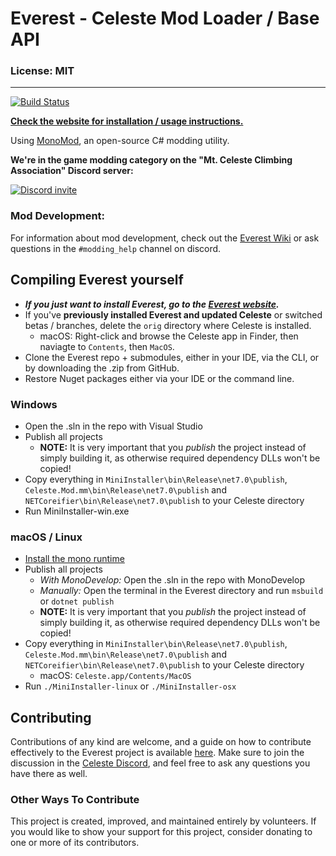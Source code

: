 # Everest - Celeste Mod Loader / Base API

### License: MIT

----

[![Build Status](https://dev.azure.com/EverestAPI/Everest/_apis/build/status/EverestAPI.Everest?branchName=dev)](https://dev.azure.com/EverestAPI/Everest/_build?definitionId=3)

[**Check the website for installation / usage instructions.**](https://everestapi.github.io/)

Using [MonoMod](https://github.com/MonoMod/MonoMod), an open-source C# modding utility.

**We're in the game modding category on the "Mt. Celeste Climbing Association" Discord server:**

[![Discord invite](github/invite.png)](https://discord.gg/6qjaePQ)

### Mod Development:
For information about mod development, check out the [Everest Wiki](https://github.com/EverestAPI/Resources/wiki) or ask questions in the `#modding_help` channel on discord.

## Compiling Everest yourself
- ***If you just want to install Everest, go to the [Everest website](https://everestapi.github.io/).***
- If you've **previously installed Everest and updated Celeste** or switched betas / branches, delete the `orig` directory where Celeste is installed.
    - macOS: Right-click and browse the Celeste app in Finder, then naviagte to `Contents`, then `MacOS`.
- Clone the Everest repo + submodules, either in your IDE, via the CLI, or by downloading the .zip from GitHub.
- Restore Nuget packages either via your IDE or the command line.

### Windows
- Open the .sln in the repo with Visual Studio
- Publish all projects
    - **NOTE:** It is very important that you *publish* the project instead of simply building it, as otherwise required dependency DLLs won't be copied!
- Copy everything in `MiniInstaller\bin\Release\net7.0\publish`, `Celeste.Mod.mm\bin\Release\net7.0\publish` and `NETCoreifier\bin\Release\net7.0\publish` to your Celeste directory
- Run MiniInstaller-win.exe

### macOS / Linux
- [Install the mono runtime](https://www.mono-project.com/download/stable/)
- Publish all projects
    - _With MonoDevelop:_ Open the .sln in the repo with MonoDevelop
    - _Manually:_ Open the terminal in the Everest directory and run `msbuild` or `dotnet publish`
    - **NOTE:** It is very important that you *publish* the project instead of simply building it, as otherwise required dependency DLLs won't be copied!
- Copy everything in `MiniInstaller\bin\Release\net7.0\publish`, `Celeste.Mod.mm\bin\Release\net7.0\publish` and `NETCoreifier\bin\Release\net7.0\publish` to your Celeste directory
    - macOS: `Celeste.app/Contents/MacOS`
- Run `./MiniInstaller-linux` or `./MiniInstaller-osx`

## Contributing
Contributions of any kind are welcome, and a guide on how to contribute effectively to the Everest project is available [here](./CONTRIBUTING.md).
Make sure to join the discussion in the [Celeste Discord](https://discord.gg/6qjaePQ), and feel free to ask any questions you have there as well.

### Other Ways To Contribute
This project is created, improved, and maintained entirely by volunteers.
If you would like to show your support for this project, consider donating to one or more of its contributors.
